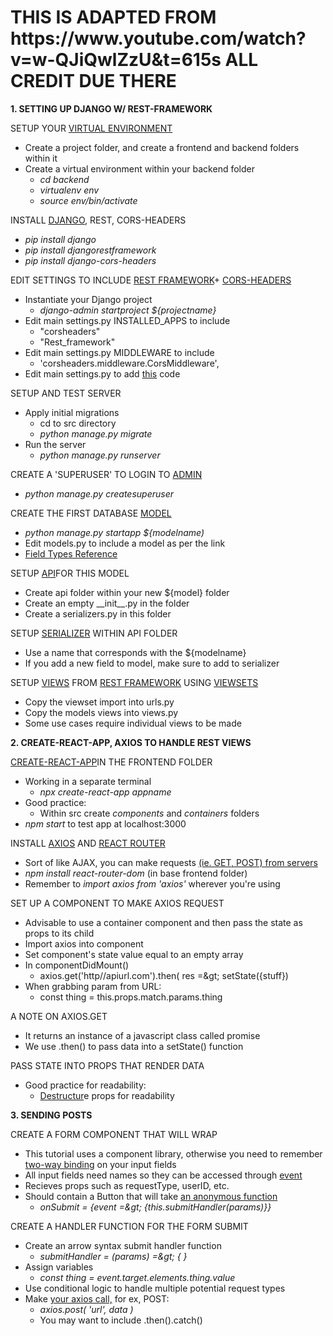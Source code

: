 <h1>THIS IS ADAPTED FROM https://www.youtube.com/watch?v=w-QJiQwlZzU&t=615s ALL CREDIT DUE THERE </h1>

**1. SETTING UP DJANGO W/ REST-FRAMEWORK**



SETUP YOUR [VIRTUAL ENVIRONMENT](https://realpython.com/python-virtual-environments-a-primer/)

- Create a project folder, and create a frontend and backend folders within it
- Create a virtual environment within your backend folder
  - _cd backend_
  - _virtualenv env_
  - _source env/bin/activate_

INSTALL [DJANGO](https://docs.djangoproject.com/en/2.1/), REST, CORS-HEADERS

- _pip install django_
- _pip install djangorestframework_
- _pip install django-cors-headers_

EDIT SETTINGS TO INCLUDE [REST FRAMEWORK](https://www.django-rest-framework.org/#installation)+ [CORS-HEADERS](https://pypi.org/project/django-cors-headers/)

- Instantiate your Django project
  - _django-admin startproject ${projectname}_
- Edit main settings.py INSTALLED\_APPS to include
  - &quot;corsheaders&quot;
  - &quot;Rest\_framework&quot;
- Edit main settings.py MIDDLEWARE to include
  - &#39;corsheaders.middleware.CorsMiddleware&#39;,
- Edit main settings.py to add [this](https://www.django-rest-framework.org/#example) code

SETUP AND TEST SERVER

- Apply initial migrations
  - cd to src directory
  - _python manage.py migrate_
- Run the server
  - _python manage.py runserver_

CREATE A &#39;SUPERUSER&#39; TO LOGIN TO [ADMIN](https://docs.djangoproject.com/en/2.1/ref/contrib/admin/)

- _python manage.py createsuperuser_

CREATE THE FIRST DATABASE [MODEL](https://docs.djangoproject.com/en/2.1/topics/db/models/)

- _python manage.py startapp ${modelname)_
- Edit models.py to include a model as per the link
- [Field Types Reference](https://docs.djangoproject.com/en/2.1/ref/models/fields/#field-types)

SETUP [API](https://www.django-rest-framework.org/#example)FOR THIS MODEL

- Create api folder within your new ${model} folder
- Create an empty \_\_init\_\_.py in the folder
- Create a serializers.py in this folder

SETUP [SERIALIZER](https://www.django-rest-framework.org/api-guide/serializers/) WITHIN API FOLDER

- Use a name that corresponds with the ${modelname}
- If you add a new field to model, make sure to add to serializer

SETUP [VIEWS](https://docs.djangoproject.com/en/2.1/topics/http/views/) FROM [REST FRAMEWORK](https://www.django-rest-framework.org/api-guide/generic-views/#generic-views) USING [VIEWSETS](https://www.django-rest-framework.org/api-guide/viewsets/)

- Copy the viewset import into urls.py
- Copy the models views into views.py
- Some use cases require individual views to be made



**2. CREATE-REACT-APP, AXIOS TO HANDLE REST VIEWS**



[CREATE-REACT-APP](https://github.com/facebook/create-react-app)IN THE FRONTEND FOLDER

- Working in a separate terminal
  - _npx create-react-app appname_
- Good practice:
  - Within src create _components_ and _containers_ folders
- _npm start_ to test app at localhost:3000

INSTALL [AXIOS](https://www.npmjs.com/package/axios) AND [REACT ROUTER](https://reacttraining.com/react-router/web/guides/philosophy)

- Sort of like AJAX, you can make requests [(ie. GET, POST) from servers](https://www.w3schools.com/tags/ref_httpmethods.asp)
- _npm install react-router-dom_ (in base frontend folder)
- Remember to _import axios from &#39;axios&#39;_ wherever you&#39;re using



SET UP A COMPONENT TO MAKE AXIOS REQUEST

- Advisable to use a container component and then pass the state as props to its child
- Import axios into component
- Set component&#39;s state value equal to an empty array
- In componentDidMount()
  - axios.get(&#39;http//apiurl.com&#39;).then( res =\&gt; setState({stuff})
- When grabbing param from URL:
  - const thing = this.props.match.params.thing

A NOTE ON AXIOS.GET

- It returns an instance of a javascript class called promise
- We use .then() to pass data into a setState() function

PASS STATE INTO PROPS THAT RENDER DATA

- Good practice for readability:
  - [Destructur](https://medium.freecodecamp.org/the-basics-of-destructuring-props-in-react-a196696f5477)e props for readability





**3. SENDING POSTS**

CREATE A FORM COMPONENT THAT WILL WRAP

- This tutorial uses a component library, otherwise you need to remember [two-way binding](https://stackoverflow.com/a/42217730/11052358) on your input fields
- All input fields need names so they can be accessed through [event](https://developer.mozilla.org/en-US/docs/Web/API/Event)
- Recieves props such as requestType, userID, etc.
- Should contain a Button that will take [an anonymous function](https://tylermcginnis.com/arrow-functions/)
  - _onSubmit = {event =\&gt; {this.submitHandler(params)}}_

CREATE A HANDLER FUNCTION FOR THE FORM SUBMIT

- Create an arrow syntax submit handler function
  - _submitHandler = (params) =\&gt; { }_
- Assign variables
  - _const thing = event.target.elements.thing.value_
- Use conditional logic to handle multiple potential request types
- Make [your axios call,](https://alligator.io/react/axios-react/) for ex, POST:
  - _axios.post( &#39;url&#39;, data )_
  - You may want to include .then().catch()
